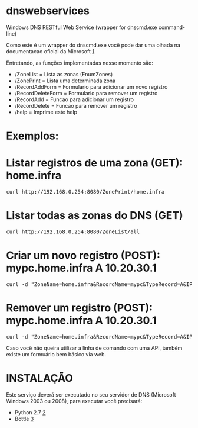 dnswebservices
==============

Windows DNS RESTful Web Service (wrapper for dnscmd.exe command-line)

Como este é um wrapper do dnscmd.exe você pode dar uma olhada na documentacao oficial da Microsoft [1].

Entretando, as funções implementadas nesse momento são:

   * /ZoneList = Lista as zonas (EnumZones)
   * /ZonePrint = Lista uma determinada zona
   * /RecordAddForm = Formulario para adicionar um novo registro
   * /RecordDeleteForm = Formulario para remover um registro
   * /RecordAdd = Funcao para adicionar um registro
   * /RecordDelete = Funcao para remover um registro
   * /help = Imprime este help

# Exemplos:

Listar registros de uma zona (GET): home.infra
============================
<pre>curl http://192.168.0.254:8080/ZonePrint/home.infra</pre>

Listar todas as zonas do DNS (GET)
============================
<pre>curl http://192.168.0.254:8080/ZoneList/all</pre>

Criar um novo registro (POST): mypc.home.infra A 10.20.30.1
============================
<pre>curl -d "ZoneName=home.infra&RecordName=mypc&TypeRecord=A&IP=10.20.30.1" http://192.168.0.254:8080/RecordAdd</pre>

Remover um registro (POST): mypc.home.infra A 10.20.30.1
============================
<pre>curl -d "ZoneName=home.infra&RecordName=mypc&TypeRecord=A&IP=10.20.30.1" http://192.168.0.254:8080/RecordDelete</pre>

Caso você não queira utilizar a linha de comando com uma API, também existe um formuário bem básico via web.

# INSTALAÇÃO

Este serviço deverá ser executado no seu servidor de DNS (Microsoft Windows 2003 ou 2008), para executar você precisará:

* Python 2.7 [2]
* Bottle [3]

[1]: http://technet.microsoft.com/en-us/library/cc772069%28v=ws.10%29.aspx
[2]: http://www.python.org/download/releases/2.7.3/
[3]: http://bottlepy.org/docs/dev/
